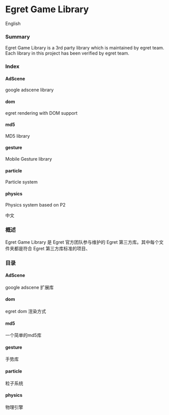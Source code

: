 Egret Game Library
==================

English

### Summary
Egret Game Library is a 3rd party library which is maintained by egret team. Each library in this project has been verified by egret team.


### Index

#### AdScene
google adscene library

#### dom
egret rendering with DOM support

#### md5
MD5 library

#### gesture
Mobile Gesture library

#### particle
Particle system

#### physics
Physics system based on P2


中文

### 概述
Egret Game Library 是 Egret 官方团队参与维护的 Egret 第三方库。其中每个文件夹都是符合 Egret 第三方库标准的项目、


### 目录

#### AdScene
google adscene 扩展库

#### dom
egret dom 渲染方式

#### md5
一个简单的md5库

#### gesture
手势库

#### particle
粒子系统

#### physics
物理引擎
